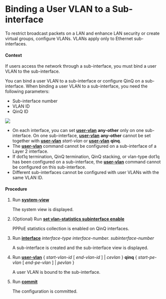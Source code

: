 Binding a User VLAN to a Sub-interface
======================================

To restrict broadcast packets on a LAN and enhance LAN security or create virtual groups, configure VLANs. VLANs apply only to Ethernet sub-interfaces.

#### Context

If users access the network through a sub-interface, you must bind a user VLAN to the sub-interface.

You can bind a user VLAN to a sub-interface or configure QinQ on a sub-interface. When binding a user VLAN to a sub-interface, you need the following parameters:

* Sub-interface number
* VLAN ID
* QinQ ID

![](../../../../public_sys-resources/note_3.0-en-us.png) 

* On each interface, you can set [**user-vlan**](cmdqueryname=user-vlan) **any-other** only on one sub-interface. On one sub-interface, [**user-vlan**](cmdqueryname=user-vlan) **any-other** cannot be set together with [**user-vlan**](cmdqueryname=user-vlan) *start-vlan* or [**user-vlan**](cmdqueryname=user-vlan) **qinq**.
* The [**user-vlan**](cmdqueryname=user-vlan) command cannot be configured on a sub-interface of a Layer 2 interface.
* If dot1q termination, QinQ termination, QinQ stacking, or vlan-type dot1q has been configured on a sub-interface, the [**user-vlan**](cmdqueryname=user-vlan) command cannot be configured on this sub-interface.
* Different sub-interfaces cannot be configured with user VLANs with the same VLAN ID.


#### Procedure

1. Run [**system-view**](cmdqueryname=system-view)
   
   
   
   The system view is displayed.
2. (Optional) Run [**set vlan-statistics subinterface enable**](cmdqueryname=set+vlan-statistics+subinterface+enable)
   
   
   
   PPPoE statistics collection is enabled on QinQ interfaces.
3. Run [**interface**](cmdqueryname=interface) *interface-type* *interface-number. subinterface-number*
   
   
   
   A sub-interface is created and the sub-interface view is displayed.
4. Run [**user-vlan**](cmdqueryname=user-vlan) { *start-vlan-id* [ *end-vlan-id* ] | *cevlan* } **qinq** { *start-pe-vlan* [ *end-pe-vlan* ] | *pevlan* }
   
   
   
   A user VLAN is bound to the sub-interface.
5. Run [**commit**](cmdqueryname=commit)
   
   
   
   The configuration is committed.
